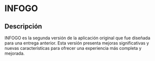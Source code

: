 # INFOGO

## Descripción

INFOGO es la segunda versión de la aplicación original que fue diseñada para una entrega anterior. Esta versión presenta mejoras significativas y nuevas características para ofrecer una experiencia más completa y mejorada.
